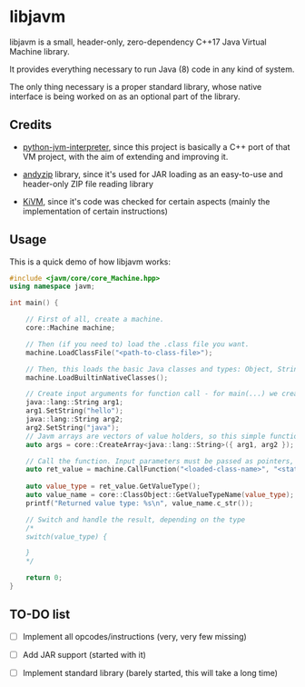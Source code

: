 # libjavm

libjavm is a small, header-only, zero-dependency C++17 Java Virtual Machine library.

It provides everything necessary to run Java (8) code in any kind of system.

The only thing necessary is a proper standard library, whose native interface is being worked on as an optional part of the library.

## Credits

- [python-jvm-interpreter](https://github.com/gkbrk/python-jvm-interpreter), since this project is basically a C++ port of that VM project, with the aim of extending and improving it.

- [andyzip](https://github.com/andy-thomason/andyzip) library, since it's used for JAR loading as an easy-to-use and header-only ZIP file reading library

- [KiVM](https://github.com/imkiva/KiVM), since it's code was checked for certain aspects (mainly the implementation of certain instructions)

## Usage

This is a quick demo of how libjavm works:

```cpp
#include <javm/core/core_Machine.hpp>
using namespace javm;

int main() {

    // First of all, create a machine.
    core::Machine machine;

    // Then (if you need to) load the .class file you want.
    machine.LoadClassFile("<path-to-class-file>");

    // Then, this loads the basic Java classes and types: Object, String... (necessary for most stuff)
    machine.LoadBuiltinNativeClasses();

    // Create input arguments for function call - for main(...) we create a string array:
    java::lang::String arg1;
    arg1.SetString("hello");
    java::lang::String arg2;
    arg2.SetString("java");
    // Javm arrays are vectors of value holders, so this simple function simplifies their creation
    auto args = core::CreateArray<java::lang::String>({ arg1, arg2 });

    // Call the function. Input parameters must be passed as pointers, so it's as simple as creating them here and passing by '&'.
    auto ret_value = machine.CallFunction("<loaded-class-name>", "<static-function-name>", &args);
    
    auto value_type = ret_value.GetValueType();
    auto value_name = core::ClassObject::GetValueTypeName(value_type);
    printf("Returned value type: %s\n", value_name.c_str());

    // Switch and handle the result, depending on the type
    /*
    switch(value_type) {

    }
    */

    return 0;
}
```

## TO-DO list

- [ ] Implement all opcodes/instructions (very, very few missing)

- [ ] Add JAR support (started with it)

- [ ] Implement standard library (barely started, this will take a long time)
